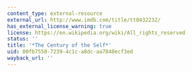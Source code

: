 ```yaml
---
content_type: external-resource
external_url: http://www.imdb.com/title/tt0432232/
has_external_license_warning: true
license: https://en.wikipedia.org/wiki/All_rights_reserved
status: ''
title: '*The Century of the Self*'
uid: 00fb7550-7239-4c1c-a8dc-aa7848ecf3ed
wayback_url: ''
---
```

